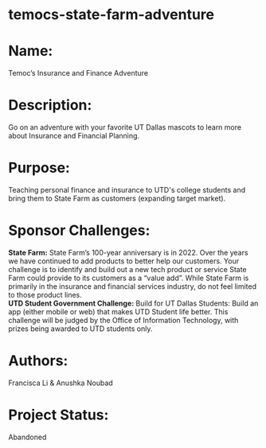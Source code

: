 # temocs-state-farm-adventure

# Name: 
  Temoc’s Insurance and Finance Adventure
# Description: 
  Go on an adventure with your favorite UT Dallas mascots to learn more about Insurance and Financial Planning. 
  
# Purpose: 
  Teaching personal finance and insurance to UTD's college students and bring them to State Farm as customers (expanding target market).

# Sponsor Challenges:
 **State Farm:**
    State Farm’s 100-year anniversary is in 2022. Over the years we have continued to add products to better help our customers. Your challenge is to identify and build out a new tech product or service State Farm could provide to its customers as a “value add”. While State Farm is primarily in the insurance and financial services industry, do not feel limited to those product lines.
    <br />
    **UTD Student Government Challenge:**
    Build for UT Dallas Students: Build an app (either mobile or web) that makes UTD Student life better. This challenge will be judged by the Office of Information Technology, with prizes being awarded to UTD students only.


# Authors:
  Francisca Li & Anushka Noubad
  
 # Project Status:
  Abandoned
